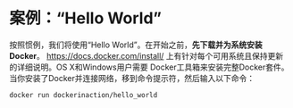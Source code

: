 案例：“Hello World”
===================================================================================
按照惯例，我们将使用“Hello World”。在开始之前，**先下载并为系统安装Docker**。
https://docs.docker.com/install/ 上有针对每个可用系统且保持更新的详细说明。OS X和Windows用户需要
Docker工具箱来安装完整Docker套件。当你安装了Docker并连接网络，移到命令提示符，然后输入以下命令：
```shell
docker run dockerinaction/hello_world
```

